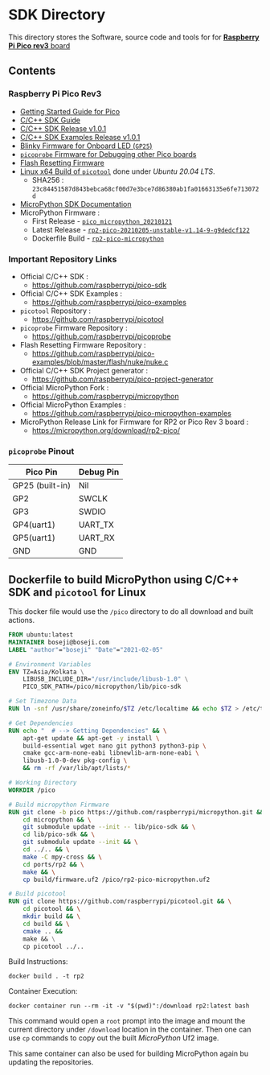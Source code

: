 # SDK Directory

This directory stores the Software, source code and tools for for [**Raspberry Pi Pico rev3** board](https://www.raspberrypi.org/documentation/pico/getting-started/)

## Contents

### Raspberry Pi Pico Rev3

- [Getting Started Guide for Pico](getting-started-with-pico.pdf)
- [C/C++ SDK Guide](raspberry-pi-pico-c-sdk.pdf)
- [C/C++ SDK Release v1.0.1](pico-sdk-1.0.1.zip)
- [C/C++ SDK Examples Release v1.0.1](pico-examples-sdk-1.0.1.zip)
- [Blinky Firmware for Onboard LED (`GP25`)](blink.uf2)
- [`picoprobe` Firmware for Debugging other Pico boards](picoprobe.uf2)
- [Flash Resetting Firmware](flash_nuke.uf2)
- [Linux x64 Build of `picotool`](picotool) done under *Ubuntu 20.04 LTS*.
  - SHA256 : `23c84451587d843bebca68cf00d7e3bce7d86380ab1fa01663135e6fe713072d`
- [MicroPython SDK Documentation](raspberry-pi-pico-python-sdk.pdf)
- MicroPython Firmware :
  - First Release - [`pico_micropython_20210121`](pico_micropython_20210121.uf2)
  - Latest Release - [`rp2-pico-20210205-unstable-v1.14-9-g9dedcf122`](rp2-pico-20210205-unstable-v1.14-9-g9dedcf122.uf2)
  - Dockerfile Build - [`rp2-pico-micropython`](rp2-pico-micropython.uf2)

### Important Repository Links

- Official C/C++ SDK : 
  - https://github.com/raspberrypi/pico-sdk
- Official C/C++ SDK Examples : 
  - https://github.com/raspberrypi/pico-examples
- `picotool` Repository : 
  - https://github.com/raspberrypi/picotool
- `picoprobe` Firmware Repository : 
  - https://github.com/raspberrypi/picoprobe
- Flash Resetting Firmware Repository : 
  - https://github.com/raspberrypi/pico-examples/blob/master/flash/nuke/nuke.c
- Official C/C++ SDK Project generator : 
  - https://github.com/raspberrypi/pico-project-generator
- Official MicroPython Fork : 
  - https://github.com/raspberrypi/micropython
- Official MicroPython Examples : 
  - https://github.com/raspberrypi/pico-micropython-examples
- MicroPython Release Link for Firmware for RP2 or Pico Rev 3 board : 
  - https://micropython.org/download/rp2-pico/

### `picoprobe` Pinout

| Pico Pin | Debug Pin|
|----------|----------|
| GP25 (built-in)    | Nil |
| GP2 | SWCLK |
| GP3 | SWDIO |
| GP4(uart1) | UART_TX|
| GP5(uart1) | UART_RX|
| GND | GND |

## Dockerfile to build MicroPython using C/C++ SDK and `picotool` for Linux

This docker file would use the `/pico` directory to do all
download and built actions. 

```dockerfile
FROM ubuntu:latest
MAINTAINER boseji@boseji.com
LABEL "author"="boseji" "Date"="2021-02-05"

# Environment Variables
ENV TZ=Asia/Kolkata \
	LIBUSB_INCLUDE_DIR="/usr/include/libusb-1.0" \
	PICO_SDK_PATH=/pico/micropython/lib/pico-sdk

# Set Timezone Data
RUN ln -snf /usr/share/zoneinfo/$TZ /etc/localtime && echo $TZ > /etc/timezone

# Get Dependencies
RUN echo "  # --> Getting Dependencies" && \
    apt-get update && apt-get -y install \
    build-essential wget nano git python3 python3-pip \
    cmake gcc-arm-none-eabi libnewlib-arm-none-eabi \
    libusb-1.0-0-dev pkg-config \
    && rm -rf /var/lib/apt/lists/*

# Working Directory
WORKDIR /pico

# Build micropython Firmware
RUN git clone -b pico https://github.com/raspberrypi/micropython.git && \
	cd micropython && \
	git submodule update --init -- lib/pico-sdk && \
	cd lib/pico-sdk && \
	git submodule update --init && \
	cd ../.. && \
	make -C mpy-cross && \
	cd ports/rp2 && \
	make && \
    cp build/firmware.uf2 /pico/rp2-pico-micropython.uf2

# Build picotool
RUN git clone https://github.com/raspberrypi/picotool.git && \
    cd picotool && \
    mkdir build && \
    cd build && \
    cmake .. && 
    make && \
    cp picotool ../.. 

```

Build Instructions:

```shell
docker build . -t rp2
```

Container Execution:

```shell
docker container run --rm -it -v "$(pwd)":/download rp2:latest bash
```

This command would open a `root` prompt into the image and mount the
current directory under `/download` location in the container.
Then one can use `cp` commands to copy out the built *MicroPython* Uf2 image.

This same container can also be used for building MicroPython again bu
updating the repositories.